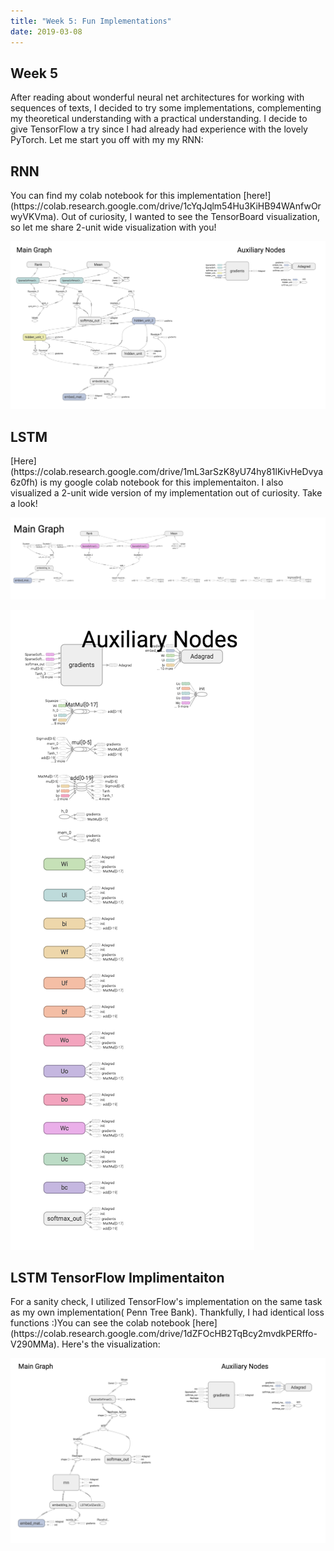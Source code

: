 ```yaml
---
title: "Week 5: Fun Implementations"
date: 2019-03-08
---
```

## Week 5
 
After reading about wonderful neural net architectures for working with sequences of texts, I decided to try some implementations, 
complementing my theoretical understanding with a practical understanding. I decide to give TensorFlow a try
since I had already had experience with the lovely PyTorch. Let me start you off with my my RNN: 


<h2> RNN </h2>
You can find my colab notebook for this implementation [here!](https://colab.research.google.com/drive/1cYqJqlm54Hu3KiHB94WAnfwOrwyVKVma).
Out of curiosity, I wanted to see the TensorBoard visualization, so let me share 2-unit wide visualization with you! 

![Vanilla RNN Graph](/assets/images/rnn_graph.png)

<h2> LSTM </h2>
[Here](https://colab.research.google.com/drive/1mL3arSzK8yU74hy81lKivHeDvya6z0fh) is my google colab notebook for this implementaiton.
I also visualized a 2-unit wide version of my implementation out of curiosity. Take a look! 

![LSTM Graph1](/assets/images/LSTM_class_maingraph.png)

![LSTM Graph2](/assets/images/LSTM_class_auxilary_graph.png)



<h2> LSTM TensorFlow Implimentaiton </h2> 
For a sanity check, I utilized TensorFlow's implementation on the same task as my own implementation( Penn Tree Bank). 
Thankfully, I had identical loss functions :)You can see the colab notebook [here](https://colab.research.google.com/drive/1dZFOcHB2TqBcy2mvdkPERffo-V290MMa).
 Here's the visualization: 

![LSTM Premade Graph](/assets/images/LSTM_premade_graph.png)

